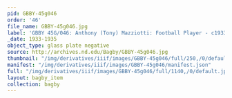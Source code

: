 ```yaml
---
pid: GBBY-45g046
order: '46'
file_name: GBBY-45g046.jpg
label: 'GBBY 45G/046: Anthony (Tony) Mazziotti: Football Player - c1933-1935'
_date: 1933-1935
object_type: glass plate negative
source: http://archives.nd.edu/Bagby/GBBY-45g046.jpg
thumbnail: "/img/derivatives/iiif/images/GBBY-45g046/full/250,/0/default.jpg"
manifest: "/img/derivatives/iiif/images/GBBY-45g046/manifest.json"
full: "/img/derivatives/iiif/images/GBBY-45g046/full/1140,/0/default.jpg"
layout: bagby_item
collection: bagby
---
```

